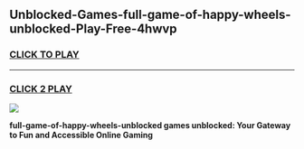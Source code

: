 
## Unblocked-Games-full-game-of-happy-wheels-unblocked-Play-Free-4hwvp
<h3>
<a href="https://premium76.site?title=full-game-of-happy-wheels-unblocked&ref=10A">CLICK TO PLAY</a></h3>
<hr>

<h3>
<a href="https://premium76.site?title=full-game-of-happy-wheels-unblocked&ref=10A">CLICK 2 PLAY</a>
  
</h3>

<a href="https://premium76.site?title=full-game-of-happy-wheels-unblocked&ref=10A"><img src="https://clearcache.store/games.png"></a>


**full-game-of-happy-wheels-unblocked games unblocked: Your Gateway to Fun and Accessible Online Gaming**

